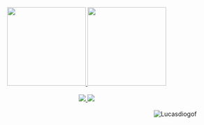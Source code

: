 <div align="center"> 
  <a href="https://github.com/Lucasdiogof">
    <img height="180em" src="https://github-readme-stats.vercel.app/api?username=Lucasdiogof&show_icons=true&theme=dark&include_all_commits=true&count_private=true"/>
    <img height="180em" src="https://github-readme-stats.vercel.app/api/top-langs/?username=Lucasdiogof&layout=compact&langs_count=7&theme=dark&include_all_commits=true&count_private=true"/>
</div>
  
<br>
  
<div align="center"> 
  <a href = "mailto:lucasdiogo1234@gmail.com"><img src="https://img.shields.io/badge/-Gmail-%23333?style=for-the-badge&logo=gmail&logoColor=white" target="_blank">
  <a href="https://www.linkedin.com/in/lucas-diogo-fran%C3%A7a-aa39b9174/" target="_blank"><img src="https://img.shields.io/badge/-LinkedIn-%230077B5?style=for-the-badge&logo=linkedin&logoColor=white" target="_blank">  
</div>
<br>
<img align="right" src="https://komarev.com/ghpvc/?username=Lucasdiogof&color=green" alt="Lucasdiogof" /> 
